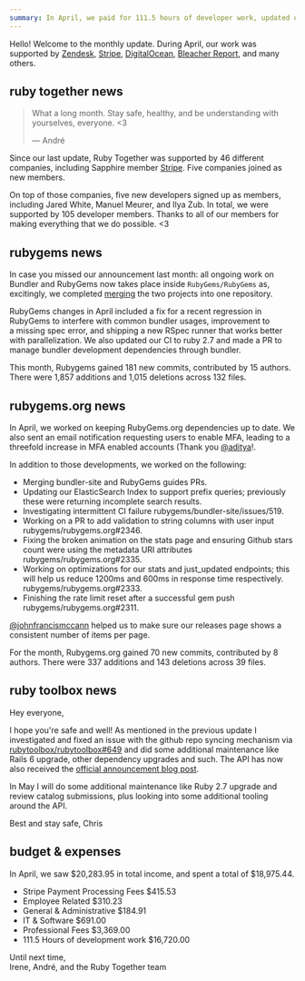 ```yaml
---
summary: In April, we paid for 111.5 hours of developer work, updated our CI to ruby 2.7, and completed several updates and optimizations for Ruby Gems and RubyGems.org.
---
```


Hello! Welcome to the monthly update. During April, our work was supported by  [Zendesk](https://www.zendesk.com), [Stripe](https://stripe.com), [DigitalOcean](https://www.digitalocean.com), [Bleacher Report](http://www.bleacherreport.com), and many others.

## ruby together news

> What a long month. Stay safe, healthy, and be understanding with yourselves, everyone. <3
>
> &mdash; André

Since our last update, Ruby Together was supported by 46 different companies, including Sapphire member [Stripe](https://stripe.com). Five companies joined as new members.


On top of those companies, five new developers signed up as members, including Jared White, Manuel Meurer, and Ilya Zub. In total, we were supported by 105 developer members. Thanks to all of our members for making everything that we do possible. &lt;3

## rubygems news 

In case you missed our announcement last month: all ongoing work on Bundler and RubyGems now takes place inside `RubyGems/RubyGems` as, excitingly, we completed [merging](https://rubytogether.org/news/2020-04-02-March-2020-monthly-update#bundler.news) the two projects into one repository. 

RubyGems changes in April included a fix for a recent regression in RubyGems to interfere with common bundler usages, improvement to a missing spec error, and shipping a new RSpec runner that works better with parallelization. We also updated our CI to ruby 2.7 and made a PR to manage bundler development dependencies through bundler.

This month, Rubygems gained 181 new commits, contributed by 15 authors. There were 1,857 additions and 1,015 deletions across 132 files.

## rubygems.org news

In April, we worked on keeping RubyGems.org dependencies up to date. We also sent an email notification requesting users to enable MFA, leading to a threefold increase in MFA enabled accounts (Thank you [@aditya](https://github.com/aditya)!.

In addition to those developments, we worked on the following:

* Merging bundler-site and RubyGems guides PRs.
* Updating our ElasticSearch Index to support prefix queries; previously these were returning incomplete search results.
* Investigating intermittent CI failure rubygems/bundler-site/issues/519.
* Working on a PR to add validation to string columns with user input rubygems/rubygems.org#2346.
* Fixing the broken animation on the stats page and ensuring Github stars count were using the metadata URI attributes rubygems/rubygems.org#2335.
* Working on optimizations for our stats and just_updated endpoints; this will help us reduce 1200ms and 600ms in response time respectively. rubygems/rubygems.org#2333.
* Finishing the rate limit reset after a successful gem push rubygems/rubygems.org#2311.

[@johnfrancismccann](https://github.com/johnfrancismccann) helped us to make sure our releases page shows a consistent number of items per page.

For the month, Rubygems.org gained 70 new commits, contributed by 8 authors. There were 337 additions and 143 deletions across 39 files.


## ruby toolbox news

Hey everyone,

I hope you're safe and well! As mentioned in the previous update I investigated and fixed an issue with the github repo syncing mechanism via [rubytoolbox/rubytoolbox#649](https://github.com/rubytoolbox/rubytoolbox/pull/649) and did some additional maintenance like Rails 6 upgrade, other dependency upgrades and such. The API has now also received the [official announcement blog post](https://www.ruby-toolbox.com/blog/2020-04-29/api-for-project-data). 

In May I will do some additional maintenance like Ruby 2.7 upgrade and review catalog submissions, plus looking into some additional tooling around the API.

Best and stay safe,
Chris

## budget &amp; expenses


In April, we saw $20,283.95 in total income, and spent a total of $18,975.44.

* Stripe Payment Processing Fees $415.53  
* Employee Related $310.23  
* General & Administrative $184.91  
* IT & Software $691.00  
* Professional Fees	$3,369.00
* 111.5 Hours of development work  $16,720.00  


Until next time,<br>
Irene, André, and the Ruby Together team
